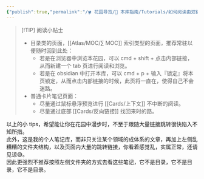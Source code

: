 ```yaml
---
{"publish":true,"permalink":"/🍀 花园导览/🧰 本库指南/Tutorials/如何阅读由双链笔记组成的文章.md","title":"如何阅读由双链笔记组成的文章","created":"2022-08-11","modified":"2025-07-07","published":"2025-07-07T17:37:33.407+08:00","cssclasses":""}
---
```



>[!TIP] 阅读小贴士
> - 目录类的页面，[[Atlas/MOC/∑ MOC]] 索引类型的页面，推荐常驻以便随时回到此处：
> 	- 若是在浏览器中浏览本花园，可以 cmd + shift + 点击内部链接，从而新建一个 tab 页进行阅读和浏览。
> 	- 若是在 obsidian 中打开本库，可以 cmd + p + 输入『锁定』将本页锁定，从而点击内部链接的时候，此页将一直在，使得自己不会迷路。
> - 普通卡片笔记页面：
> 	- 尽量通过鼠标悬浮预览进行 [[Cards/上下文]] 不中断的阅读。
> 	- 尽量通过底部 [[Cards/反向链接]] 找回来时的路。

以上的小 tips，希望能让你在花园中漫步时，不至于跟随大量链接跳转很快陷入不知所措。  
此外，这是我的个人笔记库，而非只关注某个领域的成体系的文章，再加上左侧乱糟糟的文件夹结构，以及页面内大量的跳转链接，你看着感觉乱，实属正常，还请见谅😅。  
因此更强烈不推荐按照左侧文件夹的方式去看这些笔记，它不是目录，它不是目录，它不是目录。
